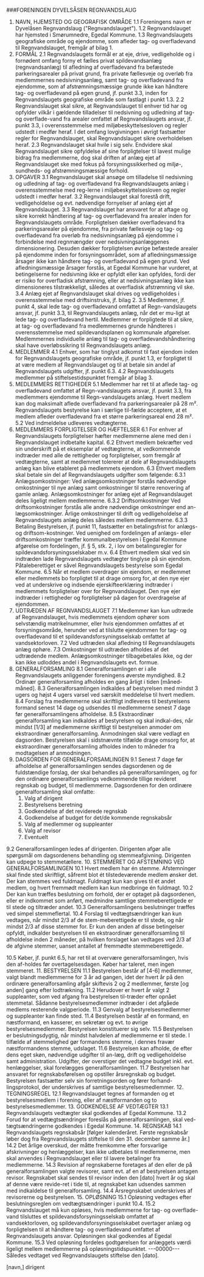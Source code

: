 

###FORENINGEN DYVELSÅSEN REGNVANDSLAUG

1.	NAVN, HJEMSTED OG GEOGRAFISK OMRÅDE
1.1	Foreningens navn er Dyvelåsen Regnvandslaug ("Regnvandslauget").
1.2	Regnvandslauget har hjemsted i Smørumnedre, Egedal Kommune.
1.3	Regnvandslaugets geografiske område og ejendomme, som afleder tag- og overfladevand til Regnvandslauget, fremgår af bilag 1.
2.	FORMÅL
2.1	Regnvandslaugets formål er at eje, drive, vedligeholde og i fornødent omfang forny et fælles privat spildevandsanlæg (regnvandsanlæg) til afledning af overfladevand fra befæstede parkeringsarealer på privat grund, fra private fællesveje og overløb fra medlemmernes nedsivningsanlæg, samt tag- og overfladevand fra ejendomme, som af afstrømningsmæssige grunde ikke kan håndtere tag- og overfladevand på egen grund, jf. punkt 3.3, inden for Regnvandslaugets geografiske område som fastlagt i punkt 1.3.
2.2	Regnvandslauget skal sikre, at Regnvandslauget til enhver tid har og opfylder vilkår i gældende tilladelser til nedsivning og udledning af tag- og overflade-vand fra arealer omfattet af Regnvandslaugets ansvar, jf. punkt 3.3, i overensstemmelse med miljøbeskyttelsesloven og regler udstedt i medfør heraf. I det omfang lovgivningen i øvrigt fastsætter regler for Regnvandslauget, skal Regnvandslauget sikre overholdelsen heraf.
2.3	Regnvandslauget skal hvile i sig selv. Endvidere skal Regnvandslauget sikre opfyldelse af sine forpligtelser til lavest mulige bidrag fra medlemmerne, dog skal driften af anlæg ejet af Regnvandslauget ske med fokus på forsyningssikkerhed og miljø-, sundheds- og afstrømningsmæssige forhold.
3.	OPGAVER
3.1	Regnvandslauget skal ansøge om tilladelse til nedsivning og udledning af tag- og overfladevand fra Regnvandslaugets anlæg i overensstemmelse med reg-lerne i miljøbeskyttelsesloven og regler udstedt i medfør heraf.
3.2	Regnvandslauget skal forestå drift, vedligeholdelse og evt. nødvendige fornyelser af anlæg ejet af Regnvandslauget.
3.3	Regnvandslauget har ansvaret for at aftage og sikre korrekt håndtering af tag- og overfladevand fra arealer inden for Regnvandslaugets område. Forpligtelsen dækker overfladevand fra parkeringsarealer på ejendomme, fra private fællesveje og tag- og overfladevand fra overløb fra nedsivningsanlæg på ejendomme i forbindelse med regnmængder over nedsivningsanlæggenes dimensionering. Desuden dækker forpligtelsen øvrige befæstede arealer på ejendomme inden for forsyningsområdet, som af afledningsmæssige årsager ikke kan håndtere tag- og overfladevand på egen grund. Ved afledningsmæssige årsager forstås, at Egedal Kommune har vurderet, at betingelserne for nedsivning ikke er opfyldt eller kan opfyldes, fordi der er risiko for overfladisk afstrømning, eller at nedsivningsanlæg ikke kan dimensioneres tilstrækkeligt, således at overfladisk afstrømning vil ske.
3.4	Anlæg ejet af Regnvandslauget skal drives og vedligeholdes i overensstemmelse med driftsinstruks, jf. bilag 2.
3.5	Medlemmer, jf. punkt 4, skal lede tag- og overfladevand omfattet af Regn-vandslaugets ansvar, jf. punkt 3.3, til Regnvandslaugets anlæg, når det er mu-ligt at lede tag- og overfladevand hertil. Medlemmer er forpligtede til at sikre, at tag- og overfladevand fra medlemmernes grunde håndteres i overensstemmelse med spildevandsplanen og kommunale afgørelser. Medlemmernes individuelle anlæg til tag- og overfladevandshåndtering skal have overløbssikring til Regnvandslaugets anlæg.
4.	 MEDLEMMER
4.1	Enhver, som har tinglyst adkomst til fast ejendom inden for Regnvandslaugets geografiske område, jf. punkt 1.3, er forpligtet til at være medlem af Regnvandslauget og til at betale sin andel af Regnvandslaugets udgifter, jf. punkt 6.3.
4.2	Regnvandslaugets medlemmer på stiftelsestidspunktet fremgår af bilag 3.
5.	MEDLEMMERS RETTIGHEDER
5.1	Medlemmer har ret til at aflede tag- og overfladevand omfattet af Regn-vandslaugets ansvar, jf. punkt 3.3, fra medlemmers ejendomme til Regn-vandslaugets anlæg. Hvert medlem kan dog maksimalt aflede overfladevand fra parkeringsarealer på 28 m². Regnvandslaugets bestyrelse kan i særlige til-fælde acceptere, at et medlem afleder overfladevand fra et større parkeringsareal end 28 m².
5.2	Ved indmeldelse udleveres vedtægterne.
6.	MEDLEMMERS FORPLIGTELSER OG HÆFTELSER
6.1	For enhver af Regnvandslaugets forpligtelser hæfter medlemmerne alene med den i Regnvandslauget indbetalte kapital.
6.2	Ethvert medlem bekræfter ved sin underskrift på et eksemplar af vedtægterne, at vedkommende indtræder med alle de rettigheder og forpligtelser, som fremgår af vedtægterne, samt at medlemmet tolererer at dele af Regnvandslaugets anlæg kan blive etableret på medlemmets ejendom.
6.3	Ethvert medlem skal betale sin del af Regnvandslaugets udgifter som følgende:
6.3.1	Anlægsomkostninger:
Ved anlægsomkostninger forstås nødvendige omkostninger til nye anlæg samt omkostninger til større renovering af gamle anlæg.
Anlægsomkostninger for anlæg ejet af Regnvandslauget deles ligeligt mellem medlemmerne.
6.3.2	Driftsomkostninger
Ved driftsomkostninger forstås alle andre nødvendige omkostninger end an-lægsomkostninger.
Årlige omkostninger til drift og vedligeholdelse af Regnvandslaugets anlæg deles således mellem medlemmerne.
6.3.3	Betaling
Bestyrelsen, jf. punkt 11, fastsætter en betalingsfrist for anlægs- og driftsom-kostninger.
Ved uenighed om fordelingen af anlægs- eller driftsomkostninger træffer kommunalbestyrelsen i Egedal Kommune afgørelse om fordelingen, jf. § 5, stk. 2, i lov om betalingsregler for spildevandsforsyningsselskaber m.v.
6.4	Ethvert medlem skal ved sin indtræden lade Regnvandslaugets vedtægter tinglyse på sin ejendom. Påtaleberettiget er såvel Regnvandslaugets bestyrelse som Egedal Kommune.
6.5	Når et medlem overdrager sin ejendom, er medlemmet eller medlemmets bo forpligtet til at drage omsorg for, at den nye ejer ved at underskrive og indsende ejerskifteerklæring indtræder i medlemmets forpligtelser over for Regnvandslauget. Den nye ejer indtræder i rettigheder og forpligtelser på dagen for overdragelse af ejendommen.
7.	UDTRÆDEN AF REGNVANDSLAUGET
7.1	Medlemmer kan kun udtræde af Regnvandslauget, hvis medlemmets ejendom ophører som selvstændig matrikelnummer, eller hvis ejendommen omfattes af et forsyningsområde, herunder ved at tilslutte ejendommen for tag- og overfladevand til et spildevandsforsyningsselskab omfattet af vandsektorloven.
7.2	Ved udtræden skal afledning til Regnvandslaugets anlæg ophøre.
7.3	Omkostninger til udtræden afholdes af det udtrædende medlem. Anlægsomkostninger tilbagebetales ikke, og der kan ikke udloddes andel i Regnvandslaugets evt. formue.
8.	GENERALFORSAMLING
8.1	Generalforsamlingen er i alle Regnvandslaugets anliggender foreningens øverste myndighed.
8.2	Ordinær generalforsamling afholdes en gang årligt i tiden [måned-måned].
8.3	Generalforsamlingen indkaldes af bestyrelsen med mindst 3 ugers og højst 4 ugers varsel ved særskilt meddelelse til hvert medlem.
8.4	Forslag fra medlemmerne skal skriftligt indleveres til bestyrelsens formand senest 14 dage og udsendes til medlemmerne senest 7 dage før generalforsamlingens afholdelse.
8.5	Ekstraordinær generalforsamling kan indkaldes af bestyrelsen og skal indkal-des, når mindst [1/3] af medlemmerne skriftligt til bestyrelsen anmoder om ekstraordinær generalforsamling. Anmodningen skal være vedlagt en dagsorden. Bestyrelsen skal i sidstnævnte tilfælde drage omsorg for, at ekstraordinær generalforsamling afholdes inden to måneder fra modtagelsen af anmodningen.
9.	DAGSORDEN FOR GENERALFORSAMLINGEN
9.1	Senest 7 dage før afholdelse af generalforsamlingen sendes dagsordenen og de fuldstændige forslag, der skal behandles på generalforsamlingen, og for den ordinære generalforsamlings vedkommende tillige revideret regnskab og budget, til medlemmerne.
Dagsordenen for den ordinære generalforsamling skal omfatte:
    1. Valg af dirigent
    2. Bestyrelsens beretning
    3. Godkendelse af det reviderede regnskab
    4. Godkendelse af budget for det/de kommende regnskabsår
    5. Valg af medlemmer og suppleanter
    6. Valg af revisor
    7. Eventuelt

 9.2	Generalforsamlingen ledes af dirigenten. Dirigenten afgør alle spørgsmål om dagsordenens behandling og stemmeafgivning. Dirigenten kan udpege to stemmetællere.
10.	STEMMERET OG AFSTEMNING VED GENERALFORSAMLINGEN
10.1	Hvert medlem har én stemme. Afstemninger skal finde sted skriftligt, såfremt blot ét tilstedeværende medlem ønsker det. Der kan stemmes ved fuldmagt. Fuldmagt kun kan gives til ét andet medlem, og hvert fremmødt medlem kan kun medbringe én fuldmagt.
10.2	Der kan kun træffes beslutning om forhold, der er optaget på dagsordenen, eller er indkommet som anført, medmindre samtlige stemmeberettigede er til stede og tiltræder andet.
10.3	Generalforsamlingens beslutninger træffes ved simpel stemmeflertal.
10.4	Forslag til vedtægtsændringer kan kun vedtages, når mindst 2/3 af de stem-meberettigede er til stede, og når mindst 2/3 af disse stemmer for. Er kun den anden af disse betingelser opfyldt, indkalder bestyrelsen til en ekstraordinær generalforsamling til afholdelse inden 2 måneder, på hvilken forslaget kan vedtages ved 2/3 af de afgivne stemmer, uanset antallet af fremmødte stemmeberettigede.

 10.5	Køber, jf. punkt 6.5, har ret til at overvære generalforsamlingen, hvis den af-holdes før overtagelsesdagen. Køber har taleret, men ingen stemmeret.
11.	BESTYRELSEN
11.1	Bestyrelsen består af [4-6] medlemmer, valgt blandt medlemmerne for 3 år ad gangen, idet der hvert år på den ordinære generalforsamling afgår skiftevis 2 og 2 medlemmer, første [og anden] gang efter lodtrækning.
11.2	Herudover er hvert år valgt 2 suppleanter, som ved afgang fra bestyrelsen til-træder efter opnået stemmetal. Sådanne bestyrelsesmedlemmer indtræder i det afgåede medlems resterende valgperiode.
11.3	Genvalg af bestyrelsesmedlemmer og suppleanter kan finde sted.
11.4	Bestyrelsen består af en formand, en næstformand, en kasserer, en sekretær og evt. to øvrige bestyrelsesmedlemmer. Bestyrelsen konstituerer sig selv.
11.5	Bestyrelsen er beslutningsdygtig, når mindst halvdelen af medlemmerne er til stede. I tilfælde af stemmelighed gør formandens stemme, i dennes fravær næstformandens stemme, udslaget.
11.6	Bestyrelsen kan afholde, de efter dens eget skøn, nødvendige udgifter til an-læg, drift og vedligeholdelse samt administration. Udgifter, der overstiger det vedtagne budget inkl. evt. henlæggelser, skal forelægges generalforsamlingen.
11.7	Bestyrelsen har ansvaret for regnskabsførelsen og opstiller årsregnskab og budget. Bestyrelsen fastsætter selv sin forretningsorden og fører forhand-lingsprotokol, der underskrives af samtlige bestyrelsesmedlemmer.
12.	TEGNINGSREGEL
12.1	Regnvandslauget tegnes af formanden og et bestyrelsesmedlem i forening, eller af næstformanden og to bestyrelsesmedlemmer.
13.	GODKENDELSE AF VEDTÆGTER
13.1	Regnvandslaugets vedtægter skal godkendes af Egedal Kommune.
13.2	Forud for at vedtægtsændringer foreslås på generalforsamlingen, skal ved-tægtsændringerne godkendes i Egedal Kommune.
14.	REGNSKAB
14.1	Regnvandslaugets regnskabsår [følger kalenderåret. Første regnskabsår løber dog fra Regnvandslaugets stiftelse til den 31. december samme år.]
14.2	Det årlige overskud, der måtte fremkomme efter forsvarlige afskrivninger og henlæggelser, kan ikke udbetales til medlemmerne, men skal anvendes i Regnvandslauget eller til lavere betalinger fra medlemmerne.
14.3	Revision af regnskaberne foretages af den eller de på generalforsamlingen valgte revisorer, samt evt. af en af bestyrelsen antagen revisor. Regnskabet skal sendes til revisor inden den [dato] hvert år og skal af denne være revide-ret i tide til, at regnskabet kan udsendes sammen med indkaldelse til generalforsamling.
14.4	Årsregnskabet underskrives af revisorerne og bestyrelsen.
15.	OPLØSNING
15.1	Opløsning vedtages efter beslutningsreglen om vedtægtsændringer i punkt 10.4.
15.2	Regnvandslauget må kun opløses, hvis medlemmerne for tag- og overflade-vand tilsluttes et spildevandsforsyningsselskab omfattet af vandsektorloven, og spildevandsforsyningsselskabet overtager anlæg og forpligtelsen til at håndtere tag- og overfladevand omfattet af Regnvandslaugets ansvar. Opløsningen skal godkendes af Egedal Kommune.
15.3	Ved opløsning fordeles godtgørelsen for anlæggets værdi ligeligt mellem medlemmerne på opløsningstidspunktet.
---00000---
Således vedtaget ved Regnvandslaugets stiftelse den [dato].


[navn,] dirigent
